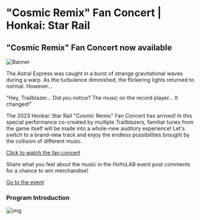 # "Cosmic Remix" Fan Concert | Honkai: Star Rail
## "Cosmic Remix" Fan Concert now available
![Banner](https://sdk.hoyoverse.com/upload/ann/2023/10/13/9805d6cbd8f34e796d9703fe11522d74_5071441736300998824.png)

The Astral Express was caught in a burst of strange gravitational waves during a warp. As the turbulence diminished, the flickering lights returned to normal. However...

"Hey, Trailblazer... Did you notice? The music on the record player... It changed!"

The 2023 Honkai: Star Rail "Cosmic Remix" Fan Concert has arrived! In this special performance co-created by multiple Trailblazers, familiar tunes from the game itself will be made into a whole-new auditory experience! Let's switch to a brand-new track and enjoy the endless possibilities brought by the collision of different music.

[ Click to watch the fan concert](https://youtu.be/NVp3lrDoZL4)

Share what you feel about the music in the HoYoLAB event post comments for a chance to win merchandise!

[ Go to the event](https://hoyo.link/fVneFBAL)

### Program Introduction

![img](https://sdk.hoyoverse.com/upload/ann/2023/10/13/1cf97dd6acfe42e42ea8eb3917558f68_8514777391564962672.png)
